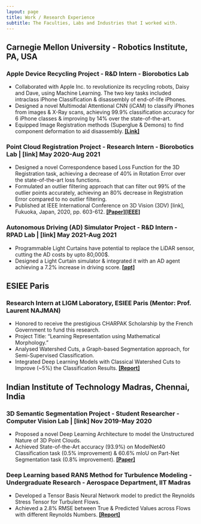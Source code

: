 ```yaml
---
layout: page
title: Work / Research Experience
subtitle: The Faculties, Labs and Industries that I worked with.
---
```


## Carnegie Mellon University - Robotics Institute, PA, USA

### Apple Device Recycling Project - R&D Intern - Biorobotics Lab
- Collaborated with Apple Inc. to revolutionize its recycling robots, Daisy and Dave, using Machine Learning. The two key tasks included intraclass iPhone Classification & disassembly of end-of-life iPhones.
- Designed a novel Multimodal Attentional CNN (iCAM) to classify iPhones from images & X-Ray scans, achieving 99.9% classification accuracy for 6 iPhone classes & improving by 14% over the state-of-the-art.
- Equipped Image Registration methods (Superglue & Demons) to find component deformation to aid disassembly.
[**[Link]**](https://www.ri.cmu.edu/cmu-ai-robotics-team-up-with-apple-to-improve-device-recycling/)

### Point Cloud Registration Project - Research Intern - Biorobotics Lab | [link] 	May 2020-Aug 2021
- Designed a novel Correspondence based Loss Function for the 3D Registration task, achieving a decrease of 40% in Rotation Error over the state-of-the-art loss functions.
- Formulated an outlier filtering approach that can filter out 99% of the outlier points accurately, achieving an 80% decrease in Registration Error compared to no outlier filtering.
- Published at IEEE International Conference on 3D Vision (3DV) [link], Fukuoka, Japan, 2020, pp. 603-612.
[**[Paper]**](http://biorobotics.ri.cmu.edu/papers/paperUploads/812800a603.pdf)[**[IEEE]**](https://ieeexplore.ieee.org/document/9320424)

### Autonomous Driving (AD) Simulator Project - R&D Intern - RPAD Lab | [link]	   May 2021-Aug 2021
- Programmable Light Curtains have potential to replace the LiDAR sensor, cutting the AD costs by upto 80,000$.
- Designed a Light Curtain simulator & integrated it with an AD agent achieving a 7.2% increase in driving score. 
[**[ppt]**](https://docs.google.com/presentation/d/1aKX2qgWyqiZo-O0DWM5iNVgA_6Xc_7CjcDQmB7laKYI/edit?usp=sharing)

## ESIEE Paris
### Research Intern at LIGM Laboratory, ESIEE Paris (Mentor: Prof. Laurent NAJMAN)
- Honored to receive the prestigious CHARPAK Scholarship by the French Government to fund this research.  
- Project Title: “Learning Representation using Mathematical Morphology.” 
- Analysed Watershed Cuts, a Graph-based Segmentation approach, for Semi-Supervised Classification.
- Integrated Deep Learning Models with Classical Watershed Cuts to Improve (~5%) the Classification Results.
[**[Report]**](https://ruc98.github.io/papers/Morphology_Internship_Report.pdf)

## Indian Institute of Technology Madras, Chennai, India

### 3D Semantic Segmentation Project - Student Researcher - Computer Vision Lab | [link]   	 Nov 2019-May 2020
- Proposed a novel Deep Learning Architecture to model the Unstructured Nature of 3D Point Clouds.
- Achieved State-of-the-Art accuracy (93.9%) on ModelNet40 Classification task (0.5% improvement) & 60.6% mIoU on Part-Net Segmentation task (0.8% improvement).
[**[Paper]**](https://arxiv.org/abs/2011.00923)

### Deep Learning based RANS Method for Turbulence Modeling - Undergraduate Research - Aerospace Department, IIT Madras 
- Developed a Tensor Basis Neural Network model to predict the Reynolds Stress Tensor for Turbulent Flows.
- Achieved a 2.8% RMSE between True & Predicted Values across Flows with different Reynolds Numbers.
[**[Report]**](https://drive.google.com/drive/u/1/folders/154O2az2jIF7VCBCY0TGww45cir8eeiz7)
